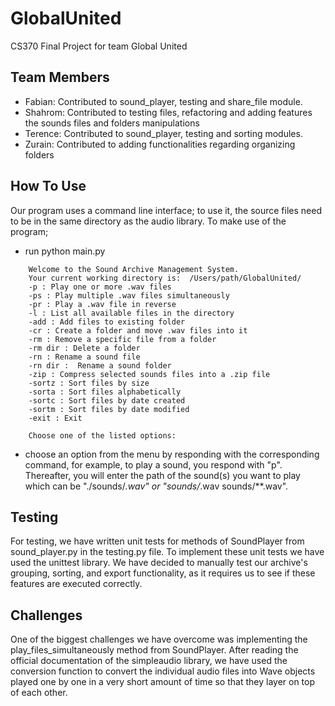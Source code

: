 # GlobalUnited
CS370 Final Project for team Global United
## Team Members
- Fabian: Contributed to sound_player, testing and share_file module.
- Shahrom: Contributed to testing files, refactoring and adding features the sounds files and folders manipulations
- Terence: Contributed to sound_player, testing and sorting modules.
- Zurain: Contributed to adding functionalities regarding organizing folders

## How To Use
Our program uses a command line interface; to use it, the source files need to be in the same directory as the 
audio library. To make use of the program; 

- run python main.py
```
    Welcome to the Sound Archive Management System.
    Your current working directory is:  /Users/path/GlobalUnited/
    -p : Play one or more .wav files
    -ps : Play multiple .wav files simultaneously
    -pr : Play a .wav file in reverse
    -l : List all available files in the directory
    -add : Add files to existing folder
    -cr : Create a folder and move .wav files into it
    -rm : Remove a specific file from a folder
    -rm dir : Delete a folder
    -rn : Rename a sound file
    -rn dir :  Rename a sound folder
    -zip : Compress selected sounds files into a .zip file
    -sortz : Sort files by size
    -sorta : Sort files alphabetically
    -sortc : Sort files by date created
    -sortm : Sort files by date modified
    -exit : Exit

    Choose one of the listed options: 
```
- choose an option from the menu by responding with the corresponding command, for example, to play a sound, you respond with "p". Thereafter, you will enter the path of the sound(s) you want to play which can be "./sounds/*.wav" or "sounds/*.wav sounds/**.wav". 

## Testing
For testing, we have written unit tests for methods of SoundPlayer from sound_player.py in the testing.py file. To implement these unit tests we have used the unittest library. We have decided to manually test our archive's grouping, sorting, and export functionality, as it requires us to see if these features are executed correctly.

## Challenges
One of the biggest challenges we have overcome was implementing the play_files_simultaneously method from SoundPlayer. After reading the official documentation of the simpleaudio library, we have used the conversion function to convert the individual audio files into Wave objects played one by one in a very short amount of time so that they layer on top of each other.
